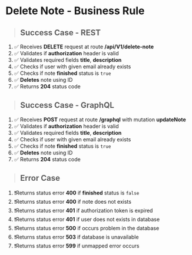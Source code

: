 # Delete Note - Business Rule

> ## Success Case - REST

1.  ✅ Receives **DELETE** request at route **/api/V1/delete-note**
2.  ✅ Validates if **authorization** header is valid
3.  ✅ Validates required fields **title**, **description**
4.  ✅ Checks if user with given email already exists
5.  ✅ Checks if note **finished** status is `true`
6.  ✅ **Deletes** note using ID
7.  ✅ Returns **204** status code

> ## Success Case - GraphQL

1.  ✅ Receives **POST** request at route **/graphql** with mutation **updateNote**
2.  ✅ Validates if **authorization** header is valid
3.  ✅ Validates required fields **title**, **description**
4.  ✅ Checks if user with given email already exists
5.  ✅ Checks if note **finished** status is `true`
6.  ✅ **Deletes** note using ID
7.  ✅ Returns **204** status code

> ## Error Case


1. ❗Returns status error **400** if **finished** status is `false`
2. ❗Returns status error **400** if note does not exists
3. ❗Returns status error **401** if authorization token is expired
4. ❗Returns status error **401** if user does not exists in database
5. ❗Returns status error **500** if occurs problem in the database
6. ❗Returns status error **503** if database is unavailable
7. ❗Returns status error **599** if unmapped error occurs